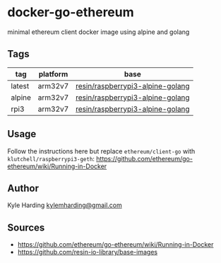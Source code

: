 # docker-go-ethereum
minimal ethereum client docker image using alpine and golang

## Tags
| tag | platform | base |
| --- | --- | --- |
| latest | arm32v7 | [resin/raspberrypi3-alpine-golang](https://hub.docker.com/r/resin/raspberrypi3-alpine-golang/) |
| alpine | arm32v7 | [resin/raspberrypi3-alpine-golang](https://hub.docker.com/r/resin/raspberrypi3-alpine-golang/) |
| rpi3 | arm32v7 | [resin/raspberrypi3-alpine-golang](https://hub.docker.com/r/resin/raspberrypi3-alpine-golang/) |

## Usage
Follow the instructions here but replace `ethereum/client-go` with `klutchell/raspberrypi3-geth`:
https://github.com/ethereum/go-ethereum/wiki/Running-in-Docker

## Author
Kyle Harding <kylemharding@gmail.com>

## Sources
* https://github.com/ethereum/go-ethereum/wiki/Running-in-Docker
* https://github.com/resin-io-library/base-images
